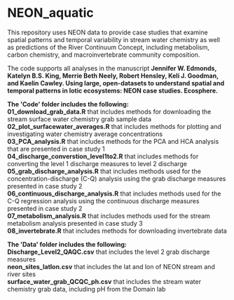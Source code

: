 # NEON_aquatic
This repository uses NEON data to provide case studies that examine spatial patterns and temporal variability in stream water chemistry as well as predictions of the River Continuum Concept, including metabolism, carbon chemistry, and macroinvertebrate community composition.   


The code supports all analyses in the manuscript  **Jennifer W. Edmonds, Katelyn B.S. King, Merrie Beth Neely, Robert Hensley, Keli J. Goodman, and Kaelin Cawley. Using large, open-datasets to understand spatial and temporal patterns in lotic ecosystems: NEON case studies. Ecosphere.**   


**The 'Code' folder includes the following:**  
**01_download_grab_data.R** that includes methods for downloading the stream surface water chemistry grab sample data 
**02_plot_surfacewater_averages.R** that includes methods for plotting and investigating water chemistry average concentrations   
**03_PCA_analysis.R** that includes methods for the PCA and HCA analysis that are presented in case study 1  
**04_discharge_converstion_level1to2.R** that includes methods for converting the level 1 discharge measures to level 2 discharge   
**05_grab_discharge_analysis.R** that includes methods used for the concentration-discharge (C-Q) analysis using the grab discharge measures presented in case study 2  
**06_continuous_discharge_analysis.R** that includes methods used for the C-Q regression analysis using the continuous discharge measures presented in case study 2  
**07_metabolism_analysis.R** that includes methods used for the stream metabolism analysis presented in case study 3  
**08_invertebrate.R** that includes methods for downloading invertebrate data 

**The 'Data' folder includes the following:**  
**Discharge_Level2_QAQC.csv** that includes the level 2 grab discharge measures  
**neon_sites_latlon.csv** that includes the lat and lon of NEON stream and river sites  
**surface_water_grab_QCQC_ph.csv** that includes the stream water chemistry grab data, including pH from the Domain lab  
